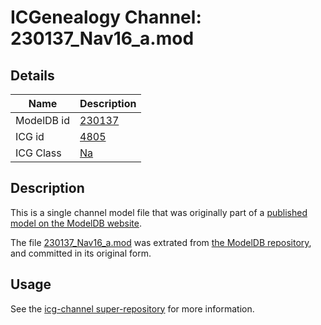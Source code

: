 # ICGenealogy Channel: 230137\_Nav16\_a.mod

## Details

Name | Description
---- | -----------
ModelDB id | [230137](http://senselab.med.yale.edu/ModelDB/ShowModel.cshtml?model=230137)
ICG id | [4805](http://icg.neurotheory.ox.ac.uk/channels/2/4805)
ICG Class | [Na](http://icg.neurotheory.ox.ac.uk/channels/2)

## Description

This is a single channel model file that was originally part of a [published model on the ModelDB website](http://senselab.med.yale.edu/mModelDB/ShowModel.cshtml?model=230137).

The file [230137\_Nav16\_a.mod](230137_Nav16_a.mod) was extrated from [the ModelDB repository](http://senselab.med.yale.edu/ModelDB/ShowModel.cshtml?model=230137), and committed in its original form.

## Usage

See the [icg-channel super-repository](https://github.com/icgenealogy/icg-channels) for more information.